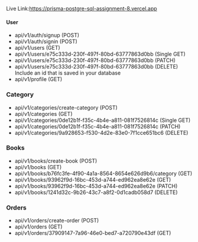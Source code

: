 Live Link:https://prisma-postgre-sql-assignment-8.vercel.app

#### User

- api/v1/auth/signup (POST)
- api/v1/auth/signin (POST)
- api/v1/users (GET)
- api/v1/users/e75c333d-230f-497f-80bd-63777863d0bb (Single GET)
- api/v1/users/e75c333d-230f-497f-80bd-63777863d0bb (PATCH)
- api/v1/users/e75c333d-230f-497f-80bd-63777863d0bb (DELETE) Include an id that is saved in your database
- api/v1/profile (GET)

### Category

- api/v1/categories/create-category (POST)
- api/v1/categories (GET)
- api/v1/categories/0de12b1f-f35c-4b4e-a811-081f7526814c (Single GET)
- api/v1/categories/0de12b1f-f35c-4b4e-a811-081f7526814c (PATCH)
- api/v1/categories/9a928653-f530-4d2e-83e0-7f1cce651bc6 (DELETE)

### Books

- api/v1/books/create-book (POST)
- api/v1/books (GET)
- api/v1/books/b76fc3fe-4f90-4a1a-8564-8654e626d9b6/category (GET)
- api/v1/books/93962f9d-16bc-453d-a744-ed962ea8e62e (GET)
- api/v1/books/93962f9d-16bc-453d-a744-ed962ea8e62e (PATCH)
- api/v1/books/1241d32c-9b26-43c7-a8f2-0d1cadb058d7 (DELETE)

### Orders

- api/v1/orders/create-order (POST)
- api/v1/orders (GET)
- api/v1/orders/37909147-7a96-46e0-bed7-a720790e43df (GET)
